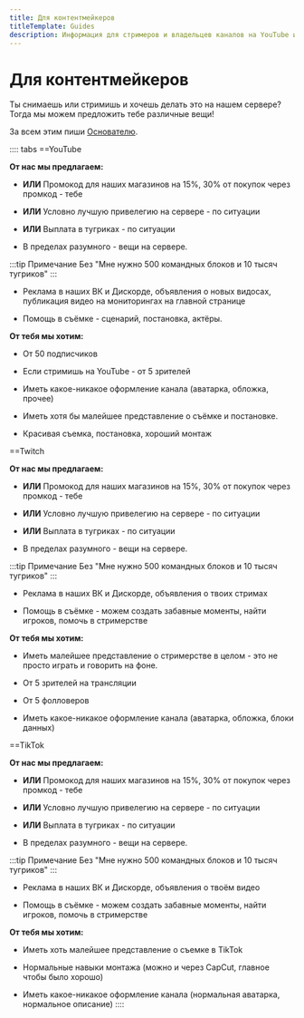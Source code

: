 ```yaml
---
title: Для контентмейкеров
titleTemplate: Guides
description: Информация для стримеров и владельцев каналов на YouTube и TikTok
---
```


# Для контентмейкеров

Ты снимаешь или стримишь и хочешь делать это на нашем сервере? Тогда мы можем предложить тебе различные вещи!

За всем этим пиши [Основателю](https://vk.com/artilapx).

:::: tabs
==YouTube

**От нас мы предлагаем:**

- **ИЛИ** Промокод для наших магазинов на 15%, 30% от покупок через промкод - тебе

- **ИЛИ** Условно лучшую привелегию на сервере - по ситуации

- **ИЛИ** Выплата в тугриках - по ситуации

- В пределах разумного - вещи на сервере.

:::tip Примечание
Без "Мне нужно 500 командных блоков и 10 тысяч тугриков"
:::

- Реклама в наших ВК и Дискорде, объявления о новых видосах, публикация видео на мониторингах на главной странице

- Помощь в съёмке - сценарий, постановка, актёры.

**От тебя мы хотим:**

- От 50 подписчиков

- Если стримишь на YouTube - от 5 зрителей

- Иметь какое-никакое оформление канала (аватарка, обложка, прочее)

- Иметь хотя бы малейшее представление о съёмке и постановке.

- Красивая съемка, постановка, хороший монтаж

==Twitch

**От нас мы предлагаем:**

- **ИЛИ** Промокод для наших магазинов на 15%, 30% от покупок через промкод - тебе

- **ИЛИ** Условно лучшую привелегию на сервере - по ситуации

- **ИЛИ** Выплата в тугриках - по ситуации

- В пределах разумного - вещи на сервере.

:::tip Примечание
Без "Мне нужно 500 командных блоков и 10 тысяч тугриков"
:::

- Реклама в наших ВК и Дискорде, объявления о твоих стримах

- Помощь в съёмке - можем создать забавные моменты, найти игроков, помочь в стримерстве

**От тебя мы хотим:**

- Иметь малейшее представление о стримерстве в целом - это не просто играть и говорить на фоне.

- От 5 зрителей на трансляции

- От 5 фолловеров

- Иметь какое-никакое оформление канала (аватарка, обложка, блоки данных)

==TikTok

**От нас мы предлагаем:**

- **ИЛИ** Промокод для наших магазинов на 15%, 30% от покупок через промкод - тебе

- **ИЛИ** Условно лучшую привелегию на сервере - по ситуации

- **ИЛИ** Выплата в тугриках - по ситуации

- В пределах разумного - вещи на сервере.

:::tip Примечание
Без "Мне нужно 500 командных блоков и 10 тысяч тугриков"
:::

- Реклама в наших ВК и Дискорде, объявления о твоём видео

- Помощь в съёмке - можем создать забавные моменты, найти игроков, помочь в стримерстве

**От тебя мы хотим:**

- Иметь хоть малейшее представление о съемке в TikTok

- Нормальные навыки монтажа (можно и через CapCut, главное чтобы было хорошо)

- Иметь какое-никакое оформление канала (нормальная аватарка, нормальное описание)
::::